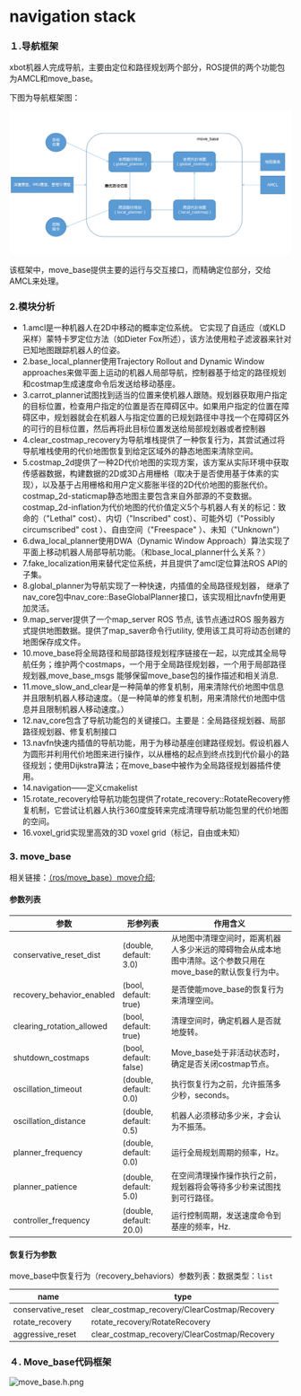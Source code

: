 # navigation stack

### １.导航框架

xbot机器人完成导航，主要由定位和路径规划两个部分，ROS提供的两个功能包为AMCL和move_base。

下图为导航框架图：

![move_base](image/move_base.png)

该框架中，move_base提供主要的运行与交互接口，而精确定位部分，交给AMCL来处理。

### 2.模块分析

- 1.amcl是一种机器人在2D中移动的概率定位系统。 它实现了自适应（或KLD采样）蒙特卡罗定位方法（如Dieter Fox所述），该方法使用粒子滤波器来针对已知地图跟踪机器人的位姿。
- 2.base_local_planner使用Trajectory Rollout and Dynamic Window approaches来做平面上运动的机器人局部导航，控制器基于给定的路径规划和costmap生成速度命令后发送给移动基座。
- 3.carrot_planner试图找到适当的位置来使机器人跟随。规划器获取用户指定的目标位置，检查用户指定的位置是否在障碍区中。如果用户指定的位置在障碍区中，规划器就会在机器人与指定位置的已规划路径中寻找一个在障碍区外的可行的目标位置，然后再将此目标位置发送给局部规划器或者控制器
- 4.clear_costmap_recovery为导航堆栈提供了一种恢复行为，其尝试通过将导航堆栈使用的代价地图恢复到给定区域外的静态地图来清除空间。
- 5.costmap_2d提供了一种2D代价地图的实现方案，该方案从实际环境中获取传感器数据，构建数据的2D或3D占用栅格（取决于是否使用基于体素的实现），以及基于占用栅格和用户定义膨胀半径的2D代价地图的膨胀代价。costmap_2d-staticmap静态地图主要包含来自外部源的不变数据。costmap_2d-inflation为代价地图的代价值定义5个与机器人有关的标记：致命的（"Lethal" cost）、内切（"Inscribed" cost）、可能外切（"Possibly circumscribed" cost ）、自由空间（"Freespace" ）、未知（"Unknown"）
- 6.dwa_local_planner使用DWA（Dynamic Window Approach）算法实现了平面上移动机器人局部导航功能。（和base_local_planner什么关系？）
- 7.fake_localization用来替代定位系统，并且提供了amcl定位算法ROS API的子集。
- 8.global_planner为导航实现了一种快速，内插值的全局路径规划器， 继承了nav_core包中nav_core::BaseGlobalPlanner接口，该实现相比navfn使用更加灵活。
- 9.map_server提供了一个map_server ROS 节点, 该节点通过ROS 服务器方式提供地图数据。提供了map_saver命令行utility, 使用该工具可将动态创建的地图保存成文件。
- 10.move_base将全局路径和局部路径规划程序链接在一起，以完成其全局导航任务；维护两个costmaps，一个用于全局路径规划器，一个用于局部路径规划器,move_base_msgs 能够保留move_base包的操作描述和相关消息.
- 11.move_slow_and_clear是一种简单的修复机制，用来清除代价地图中信息并且限制机器人移动速度。（是一种简单的修复机制，用来清除代价地图中信息并且限制机器人移动速度。）
- 12.nav_core包含了导航功能包的关键接口。主要是：全局路径规划器、局部路径规划器、修复机制接口
- 13.navfn快速内插值的导航功能，用于为移动基座创建路径规划。假设机器人为圆形并利用代价地图来进行操作，以从栅格的起点到终点找到代价最小的路径规划；使用Dijkstra算法；在move_base中被作为全局路径规划器插件使用。
- 14.navigation——定义cmakelist
- 15.rotate_recovery给导航功能包提供了rotate_recovery::RotateRecovery修复机制，它尝试让机器人执行360度旋转来完成清理导航功能包里的代价地图的空间。
- 16.voxel_grid实现里高效的3D voxel grid（标记，自由或未知）

### 3. move_base

相关链接：[（ros/move_base）move介绍](https://blog.csdn.net/w383117613/article/details/46872497);

#### 参数列表

| 参数                      | 形参列表                | 作用含义                                                     |
| ------------------------- | ----------------------- | ------------------------------------------------------------ |
| conservative_reset_dist   | (double, default: 3.0)  | 从地图中清理空间时，距离机器人多少米远的障碍物会从成本地图中清除。这个参数只用在move_base的默认恢复行为中。 |
| recovery_behavior_enabled | (bool, default: true)   | 是否使能move_base的恢复行为来清理空间。                      |
| clearing_rotation_allowed | (bool, default: true)   | 清理空间时，确定机器人是否就地旋转。                         |
| shutdown_costmaps         | (bool, default: false)  | Move_base处于非活动状态时，确定是否关闭costmap节点。         |
| oscillation_timeout       | (double, default: 0.0)  | 执行恢复行为之前，允许振荡多少秒，seconds。                  |
| oscillation_distance      | (double, default: 0.5)  | 机器人必须移动多少米，才会认为不振荡。                       |
| planner_frequency         | (double, default: 0.0)  | 运行全局规划周期的频率，Hz。                                 |
| planner_patience          | (double, default: 5.0)  | 在空间清理操作操作执行之前，规划器将会等待多少秒来试图找到可行路径。 |
| controller_frequency      | (double, default: 20.0) | 运行控制周期，发送速度命令到基座的频率，Hz.                  |

#### 恢复行为参数

move_base中恢复行为（recovery_behaviors）参数列表：数据类型：`list`

| name               | type                                         |
| ------------------ | -------------------------------------------- |
| conservative_reset | clear_costmap_recovery/ClearCostmap/Recovery |
| rotate_recovery    | rotate_recovery/RotateRecovery               |
| aggressive_reset   | clear_costmap_recovery/ClearCostmap/Recovery |

### ４. Move_base代码框架

![move_base.h.png](https://i.loli.net/2020/01/09/92ZoVv76Ada4ue5.png)